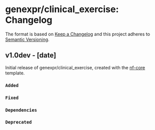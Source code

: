 # genexpr/clinical_exercise: Changelog

The format is based on [Keep a Changelog](https://keepachangelog.com/en/1.0.0/)
and this project adheres to [Semantic Versioning](https://semver.org/spec/v2.0.0.html).

## v1.0dev - [date]

Initial release of genexpr/clinical_exercise, created with the [nf-core](https://nf-co.re/) template.

### `Added`

### `Fixed`

### `Dependencies`

### `Deprecated`
